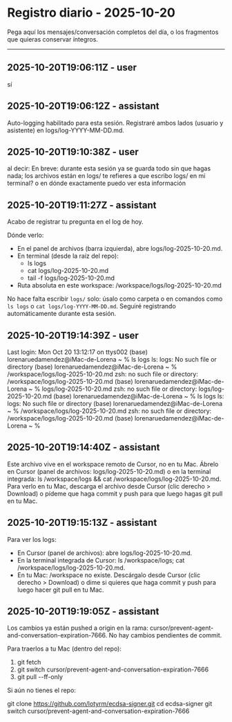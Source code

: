 # Registro diario - 2025-10-20

Pega aquí los mensajes/conversación completos del día, o los fragmentos que quieras conservar íntegros.

---

## 2025-10-20T19:06:11Z - user

sí

## 2025-10-20T19:06:12Z - assistant

Auto-logging habilitado para esta sesión. Registraré ambos lados (usuario y asistente) en logs/log-YYYY-MM-DD.md.

## 2025-10-20T19:10:38Z - user

al decir: En breve: durante esta sesión ya se guarda todo sin que hagas nada; los archivos están en logs/ te refieres a que escribo logs/ en mi terminal? o en dónde exactamente puedo ver esta información

## 2025-10-20T19:11:27Z - assistant

Acabo de registrar tu pregunta en el log de hoy.

Dónde verlo:

- En el panel de archivos (barra izquierda), abre logs/log-2025-10-20.md.
- En terminal (desde la raíz del repo):
  - ls logs
  - cat logs/log-2025-10-20.md
  - tail -f logs/log-2025-10-20.md
- Ruta absoluta en este workspace: /workspace/logs/log-2025-10-20.md

No hace falta escribir `logs/` solo: úsalo como carpeta o en comandos como `ls logs` o `cat logs/log-YYYY-MM-DD.md`. Seguiré registrando automáticamente durante esta sesión.

## 2025-10-20T19:14:39Z - user

Last login: Mon Oct 20 13:12:17 on ttys002
(base) lorenaruedamendez@iMac-de-Lorena ~ % ls logs
ls: logs: No such file or directory
(base) lorenaruedamendez@iMac-de-Lorena ~ % /workspace/logs/log-2025-10-20.md
zsh: no such file or directory: /workspace/logs/log-2025-10-20.md
(base) lorenaruedamendez@iMac-de-Lorena ~ % logs/log-2025-10-20.md
zsh: no such file or directory: logs/log-2025-10-20.md
(base) lorenaruedamendez@iMac-de-Lorena ~ % ls logs
ls: logs: No such file or directory
(base) lorenaruedamendez@iMac-de-Lorena ~ % /workspace/logs/log-2025-10-20.md
zsh: no such file or directory: /workspace/logs/log-2025-10-20.md
(base) lorenaruedamendez@iMac-de-Lorena ~ %

## 2025-10-20T19:14:40Z - assistant

Este archivo vive en el workspace remoto de Cursor, no en tu Mac. Ábrelo en Cursor (panel de archivos: logs/log-2025-10-20.md) o en la terminal integrada: ls /workspace/logs && cat /workspace/logs/log-2025-10-20.md. Para verlo en tu Mac, descarga el archivo desde Cursor (clic derecho > Download) o pídeme que haga commit y push para que luego hagas git pull en tu Mac.

## 2025-10-20T19:15:13Z - assistant

Para ver los logs:

- En Cursor (panel de archivos): abre logs/log-2025-10-20.md.
- En la terminal integrada de Cursor: ls /workspace/logs; cat /workspace/logs/log-2025-10-20.md.
- En tu Mac: /workspace no existe. Descárgalo desde Cursor (clic derecho > Download) o dime si quieres que haga commit y push para luego hacer git pull en tu Mac.

## 2025-10-20T19:19:05Z - assistant

Los cambios ya están pushed a origin en la rama: cursor/prevent-agent-and-conversation-expiration-7666. No hay cambios pendientes de commit.

Para traerlos a tu Mac (dentro del repo):

1) git fetch
2) git switch cursor/prevent-agent-and-conversation-expiration-7666
3) git pull --ff-only

Si aún no tienes el repo:

git clone https://github.com/lotyrm/ecdsa-signer.git
cd ecdsa-signer
git switch cursor/prevent-agent-and-conversation-expiration-7666

